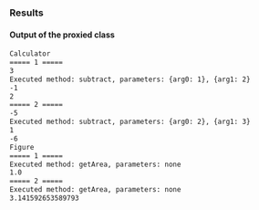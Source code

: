 ### Results

#### Output of the proxied class

```bash
Calculator
===== 1 =====
3
Executed method: subtract, parameters: {arg0: 1}, {arg1: 2}
-1
2
===== 2 =====
-5
Executed method: subtract, parameters: {arg0: 2}, {arg1: 3}
1
-6
Figure
===== 1 =====
Executed method: getArea, parameters: none
1.0
===== 2 =====
Executed method: getArea, parameters: none
3.141592653589793
```
